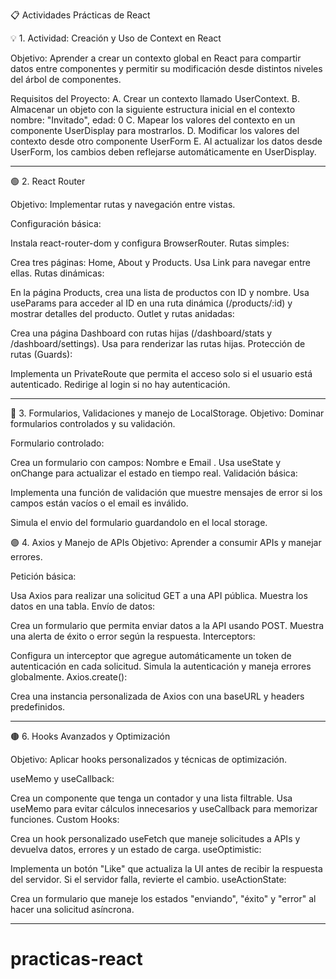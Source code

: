 📋 Actividades Prácticas de React

💡 1. Actividad: Creación y Uso de Context en React

Objetivo: Aprender a crear un contexto global en React para compartir datos entre componentes y permitir su modificación desde distintos niveles del árbol de componentes.

Requisitos del Proyecto:
A. Crear un contexto llamado UserContext.
B. Almacenar un objeto con la siguiente estructura inicial en el contexto nombre: "Invitado", edad: 0
C. Mapear los valores del contexto en un componente UserDisplay para mostrarlos.
D. Modificar los valores del contexto desde otro componente UserForm
E. Al actualizar los datos desde UserForm, los cambios deben reflejarse automáticamente en UserDisplay.

---

🟢 2. React Router

Objetivo: Implementar rutas y navegación entre vistas.

Configuración básica:

Instala react-router-dom y configura BrowserRouter.
Rutas simples:

Crea tres páginas: Home, About y Products.
Usa Link para navegar entre ellas.
Rutas dinámicas:

En la página Products, crea una lista de productos con ID y nombre.
Usa useParams para acceder al ID en una ruta dinámica (/products/:id) y mostrar detalles del producto.
Outlet y rutas anidadas:

Crea una página Dashboard con rutas hijas (/dashboard/stats y /dashboard/settings).
Usa <Outlet /> para renderizar las rutas hijas.
Protección de rutas (Guards):

Implementa un PrivateRoute que permita el acceso solo si el usuario está autenticado.
Redirige al login si no hay autenticación.

---

🔵 3. Formularios, Validaciones y manejo de LocalStorage.
Objetivo: Dominar formularios controlados y su validación.

Formulario controlado:

Crea un formulario con campos: Nombre e Email .
Usa useState y onChange para actualizar el estado en tiempo real.
Validación básica:

Implementa una función de validación que muestre mensajes de error si los campos están vacíos o el email es inválido.

Simula el envio del formulario guardandolo en el local storage.


🟣 4. Axios y Manejo de APIs
Objetivo: Aprender a consumir APIs y manejar errores.

Petición básica:

Usa Axios para realizar una solicitud GET a una API pública.
Muestra los datos en una tabla.
Envío de datos:

Crea un formulario que permita enviar datos a la API usando POST.
Muestra una alerta de éxito o error según la respuesta.
Interceptors:

Configura un interceptor que agregue automáticamente un token de autenticación en cada solicitud.
Simula la autenticación y maneja errores globalmente.
Axios.create():

Crea una instancia personalizada de Axios con una baseURL y headers predefinidos.

---

🟤 6. Hooks Avanzados y Optimización

Objetivo: Aplicar hooks personalizados y técnicas de optimización.

useMemo y useCallback:

Crea un componente que tenga un contador y una lista filtrable.
Usa useMemo para evitar cálculos innecesarios y useCallback para memorizar funciones.
Custom Hooks:

Crea un hook personalizado useFetch que maneje solicitudes a APIs y devuelva datos, errores y un estado de carga.
useOptimistic:

Implementa un botón "Like" que actualiza la UI antes de recibir la respuesta del servidor.
Si el servidor falla, revierte el cambio.
useActionState:

Crea un formulario que maneje los estados "enviando", "éxito" y "error" al hacer una solicitud asíncrona.

---

# practicas-react
